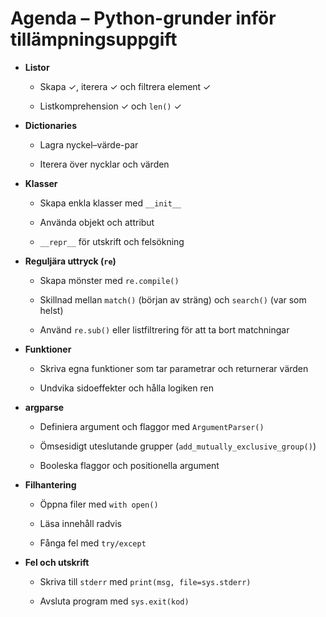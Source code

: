 # Agenda – Python-grunder inför tillämpningsuppgift

- **Listor**

    - Skapa ✓, iterera ✓ och filtrera element ✓

    - Listkomprehension ✓ och `len()` ✓

- **Dictionaries**

    - Lagra nyckel–värde-par

    - Iterera över nycklar och värden

- **Klasser**

    - Skapa enkla klasser med `__init__`

    - Använda objekt och attribut

    - `__repr__` för utskrift och felsökning

- **Reguljära uttryck (`re`)**

    - Skapa mönster med `re.compile()`

    - Skillnad mellan `match()` (början av sträng) och `search()` (var som helst)

    - Använd `re.sub()` eller listfiltrering för att ta bort matchningar

- **Funktioner**

    - Skriva egna funktioner som tar parametrar och returnerar värden

    - Undvika sidoeffekter och hålla logiken ren

- **argparse**

    - Definiera argument och flaggor med `ArgumentParser()`

    - Ömsesidigt uteslutande grupper (`add_mutually_exclusive_group()`)

    - Booleska flaggor och positionella argument

- **Filhantering**

    - Öppna filer med `with open()`

    - Läsa innehåll radvis

    - Fånga fel med `try/except`

- **Fel och utskrift**

    - Skriva till `stderr` med `print(msg, file=sys.stderr)`

    - Avsluta program med `sys.exit(kod)`
